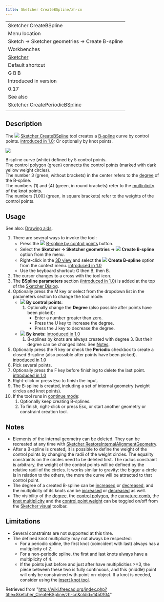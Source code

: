 ```yaml
---
title: Sketcher CreateBSpline/zh-cn
---
```


|                                                                                                    |
| -------------------------------------------------------------------------------------------------- |
| Sketcher CreateBSpline                                                                             |
| Menu location                                                                                      |
| Sketch → Sketcher geometries → Create B-spline                                                     |
| Workbenches                                                                                        |
| [Sketcher](/Sketcher_Workbench "Sketcher Workbench")                                               |
| Default shortcut                                                                                   |
| G B B                                                                                              |
| Introduced in version                                                                              |
| 0.17                                                                                               |
| See also                                                                                           |
| [Sketcher CreatePeriodicBSpline](/Sketcher_CreatePeriodicBSpline "Sketcher CreatePeriodicBSpline") |
|                                                                                                    |

## Description

The ![](/images/Sketcher_CreateBSpline.svg) [Sketcher CreateBSpline](/Sketcher_CreateBSpline "Sketcher CreateBSpline") tool creates a [B-spline](/B-Splines "B-Splines") curve by control points. [introduced in 1.0](/Release_notes_1.0 "Release notes 1.0"): Or optionally by knot points.

![](/images/Sketcher_CreateBSpline_Example.png)

B-spline curve (white) defined by 5 control points.  
The control polygon (green) connects the control points (marked with dark yellow weight circles).  
The number 3 (green, without brackets) in the center refers to the [degree](/Sketcher_BSplineIncreaseDegree#Description "Sketcher BSplineIncreaseDegree") of the B-spline.  
The numbers (1) and (4) (green, in round brackets) refer to the [multiplicity](/Sketcher_BSplineDecreaseKnotMultiplicity#Description "Sketcher BSplineDecreaseKnotMultiplicity") of the knot points.  
The numbers [1.00] (green, in square brackets) refer to the weights of the control points.

## Usage

See also: [Drawing aids](/Sketcher_Workbench#Drawing_aids "Sketcher Workbench").

1. There are several ways to invoke the tool:
   - Press the ![](/images/Sketcher_CreateBSpline.svg) [B-spline by control points](/Sketcher_CreateBSpline "Sketcher CreateBSpline") button.
   - Select the **Sketcher → Sketcher geometries → ![](/images/Sketcher_CreateBSpline.svg) Create B-spline** option from the menu.
   - Right-click in the [3D view](/3D_view "3D view") and select the **![](/images/Sketcher_CreateBSpline.svg) Create B-spline** option from the context menu. [introduced in 1.0](/Release_notes_1.0 "Release notes 1.0")
   - Use the keyboard shortcut: G then B, then B.
2. The cursor changes to a cross with the tool icon.
3. The **BSpline parameters** section ([introduced in 1.0](/Release_notes_1.0 "Release notes 1.0")) is added at the top of the [Sketcher Dialog](/Sketcher_Dialog "Sketcher Dialog").
4. Optionally press the M key or select from the dropdown list in the parameters section to change the tool mode:
   - ![](/images/Sketcher_CreateBSpline.svg) **By control points**:
     1. Optionally change the **Degree** (also possible after points have been picked):
        - Enter a number greater than zero.
        - Press the U key to increase the degree.
        - Press the J key to decrease the degree.
   - ![](/images/Sketcher_CreateBSplineByInterpolation.svg) **By knots**: [introduced in 1.0](/Release_notes_1.0 "Release notes 1.0")
     1. B-splines by knots are always created with degree 3. But their degree can be changed later. See [Notes](#Notes).
5. Optionally press the R key or check the **Periodic** checkbox to create a closed B-spline (also possible after points have been picked). [introduced in 1.0](/Release_notes_1.0 "Release notes 1.0")
6. Pick several points.
7. Optionally press the F key before finishing to delete the last point. [introduced in 1.0](/Release_notes_1.0 "Release notes 1.0")
8. Right-click or press Esc to finish the input.
9. The B-spline is created, including a set of internal geometry (weight circles and knot points).
10. If the tool runs in [continue mode](/Sketcher_Workbench#Continue_modes "Sketcher Workbench"):
    1. Optionally keep creating B-splines.
    2. To finish, right-click or press Esc, or start another geometry or constraint creation tool.

## Notes

- Elements of the internal geometry can be deleted. They can be recreated at any time with [Sketcher RestoreInternalAlignmentGeometry](/Sketcher_RestoreInternalAlignmentGeometry "Sketcher RestoreInternalAlignmentGeometry").
- After a B-spline is created, it is possible to define the weight of the control points by changing the radii of the weight circles. The equality constraints on the circles need to be deleted first. The radius constraint is arbitrary, the weight of the control points will be defined by the relative radii of the circles. It works similar to gravity: the bigger a circle is in relation to the others, the more the curve will be attracted to that control point.
- The degree of a created B-spline can be [increased](/Sketcher_BSplineIncreaseDegree "Sketcher BSplineIncreaseDegree") or [decreased](/Sketcher_BSplineDecreaseDegree "Sketcher BSplineDecreaseDegree"), and the multiplicity of its knots can be [increased](/Sketcher_BSplineIncreaseKnotMultiplicity "Sketcher BSplineIncreaseKnotMultiplicity") or [decreased](/Sketcher_BSplineIncreaseKnotMultiplicity "Sketcher BSplineIncreaseKnotMultiplicity") as well.
- The visibility of the [degree](/Sketcher_BSplineDegree "Sketcher BSplineDegree"), the [control polygon](/Sketcher_BSplinePolygon "Sketcher BSplinePolygon"), the [curvature comb](/Sketcher_BSplineComb "Sketcher BSplineComb"), the [knot multiplicity](/Sketcher_BSplineKnotMultiplicity "Sketcher BSplineKnotMultiplicity") and the [control point weight](/Sketcher_BSplinePoleWeight "Sketcher BSplinePoleWeight") can be toggled on/off from the [Sketcher visual](/Sketcher_Workbench#Sketcher_visual "Sketcher Workbench") toolbar.

## Limitations

- Several constraints are not supported at this time.
- The defined knot multiplicity may not always be respected:
  - For a periodic spline, the first knot (coincident with last) always has a multiplicity of 2.
  - For a non-periodic spline, the first and last knots always have a multiplicity of 4.
  - If the points just before and just after have multiplicities >=3, the piece between these two is fully continuous, and this (middle) point will only be constrained with point-on-object. If a knot is needed, consider using the [insert knot tool](/Sketcher_BSplineInsertKnot "Sketcher BSplineInsertKnot").

Retrieved from "<http://wiki.freecad.org/index.php?title=Sketcher_CreateBSpline/zh-cn&oldid=1450104>"

